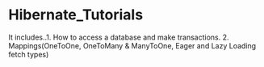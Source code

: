 # Hibernate_Tutorials
It includes..1. How to access a database and make transactions.
             2. Mappings(OneToOne, OneToMany & ManyToOne, Eager and Lazy Loading fetch types)
              
